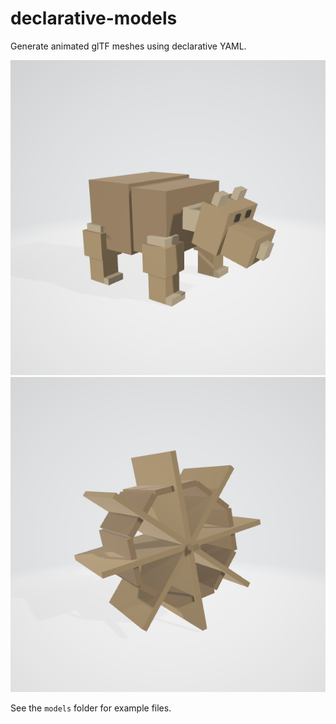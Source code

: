 # declarative-models

Generate animated glTF meshes using declarative YAML. 

![](bear.png)
![](water-wheel.png)

See the `models` folder for example files.
